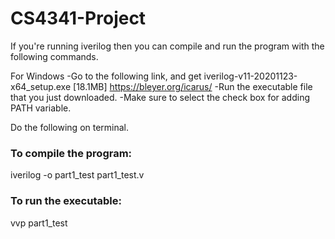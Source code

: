 # CS4341-Project
If you're running iverilog then you can compile and run the program with the following commands.

For Windows
-Go to the following link, and get iverilog-v11-20201123-x64_setup.exe [18.1MB] https://bleyer.org/icarus/
-Run the executable file that you just downloaded.
-Make sure to select the check box for adding PATH variable.

Do the following on terminal.

### To compile the program:
iverilog -o part1_test part1_test.v


### To run the executable:
vvp part1_test
